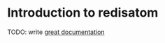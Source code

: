 # Introduction to redisatom

TODO: write [great documentation](http://jacobian.org/writing/what-to-write/)
